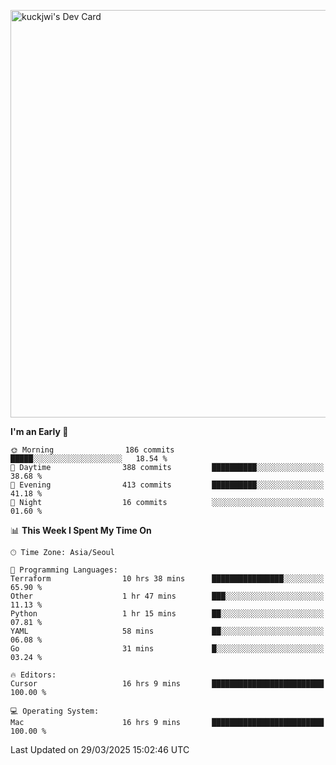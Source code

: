 <a href="https://app.daily.dev/kuckhwancho"><img src="https://api.daily.dev/devcards/v2/efef39c8028947428b3c0b486b9cd9b6.png?r=iz2&type=wide" width="652" alt="kuckjwi's Dev Card"/></a>

<!--START_SECTION:waka-->
**I'm an Early 🐤** 

```text
🌞 Morning                186 commits         █████░░░░░░░░░░░░░░░░░░░░   18.54 % 
🌆 Daytime                388 commits         ██████████░░░░░░░░░░░░░░░   38.68 % 
🌃 Evening                413 commits         ██████████░░░░░░░░░░░░░░░   41.18 % 
🌙 Night                  16 commits          ░░░░░░░░░░░░░░░░░░░░░░░░░   01.60 % 
```


📊 **This Week I Spent My Time On** 

```text
🕑︎ Time Zone: Asia/Seoul

💬 Programming Languages: 
Terraform                10 hrs 38 mins      ████████████████░░░░░░░░░   65.90 % 
Other                    1 hr 47 mins        ███░░░░░░░░░░░░░░░░░░░░░░   11.13 % 
Python                   1 hr 15 mins        ██░░░░░░░░░░░░░░░░░░░░░░░   07.81 % 
YAML                     58 mins             ██░░░░░░░░░░░░░░░░░░░░░░░   06.08 % 
Go                       31 mins             █░░░░░░░░░░░░░░░░░░░░░░░░   03.24 % 

🔥 Editors: 
Cursor                   16 hrs 9 mins       █████████████████████████   100.00 % 

💻 Operating System: 
Mac                      16 hrs 9 mins       █████████████████████████   100.00 % 
```


 Last Updated on 29/03/2025 15:02:46 UTC
<!--END_SECTION:waka-->

